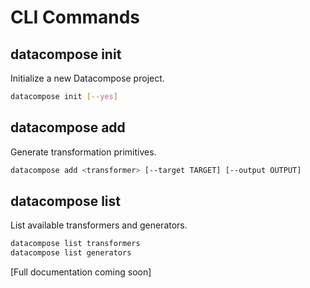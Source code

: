 # CLI Commands

## datacompose init

Initialize a new Datacompose project.

```bash
datacompose init [--yes]
```

## datacompose add

Generate transformation primitives.

```bash
datacompose add <transformer> [--target TARGET] [--output OUTPUT]
```

## datacompose list

List available transformers and generators.

```bash
datacompose list transformers
datacompose list generators
```

[Full documentation coming soon]